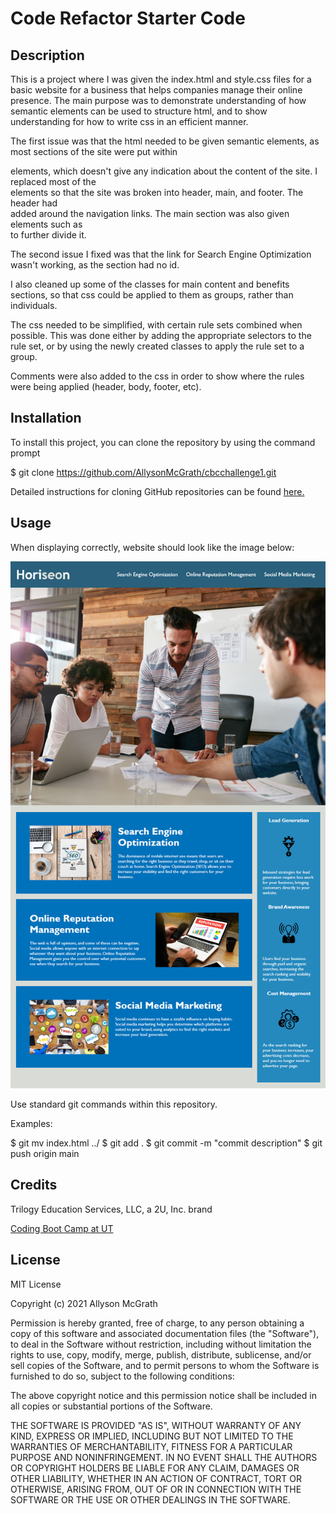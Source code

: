 # Code Refactor Starter Code

## Description

This is a project where I was given the index.html and style.css files for a basic website for a business that helps companies manage their online presence. The main purpose was to demonstrate understanding of how semantic elements can be used to structure html, and to show understanding for how to write css in an efficient manner. 

The first issue was that the html needed to be given semantic elements, as most sections of the site were put within <div> elements, which doesn't give any indication about the content of the site. I replaced most of the <div> elements so that the site was broken into header, main, and footer. The header had <nav> added around the navigation links. The main section was also given elements such as <section> to further divide it.

The second issue I fixed was that the link for Search Engine Optimization wasn't working, as the section had no id.

I also cleaned up some of the classes for main content and benefits sections, so that css could be applied to them as groups, rather than individuals.

The css needed to be simplified, with certain rule sets combined when possible. This was done either by adding the appropriate selectors to the rule set, or by using the newly created classes to apply the rule set to a group.

Comments were also added to the css in order to show where the rules were being applied (header, body, footer, etc).

## Installation

To install this project, you can clone the repository by using the command prompt

$ git clone https://github.com/AllysonMcGrath/cbcchallenge1.git

Detailed instructions for cloning GitHub repositories can be found [here.](https://docs.github.com/en/github/creating-cloning-and-archiving-repositories/cloning-a-repository-from-github/cloning-a-repository)



## Usage

When displaying correctly, website should look like the image below:

![Horiseon website with navigation, images, and sections](Develop/assets/images/mockup.png)

Use standard git commands within this repository.

Examples:

$ git mv index.html ../
$ git add .
$ git commit -m "commit description"
$ git push origin main

## Credits

Trilogy Education Services, LLC, a 2U, Inc. brand

[Coding Boot Camp at UT](https://github.com/the-Coding-Boot-Camp-at-UT)

## License

MIT License

Copyright (c) 2021 Allyson McGrath

Permission is hereby granted, free of charge, to any person obtaining a copy
of this software and associated documentation files (the "Software"), to deal
in the Software without restriction, including without limitation the rights
to use, copy, modify, merge, publish, distribute, sublicense, and/or sell
copies of the Software, and to permit persons to whom the Software is
furnished to do so, subject to the following conditions:

The above copyright notice and this permission notice shall be included in all
copies or substantial portions of the Software.

THE SOFTWARE IS PROVIDED "AS IS", WITHOUT WARRANTY OF ANY KIND, EXPRESS OR
IMPLIED, INCLUDING BUT NOT LIMITED TO THE WARRANTIES OF MERCHANTABILITY,
FITNESS FOR A PARTICULAR PURPOSE AND NONINFRINGEMENT. IN NO EVENT SHALL THE
AUTHORS OR COPYRIGHT HOLDERS BE LIABLE FOR ANY CLAIM, DAMAGES OR OTHER
LIABILITY, WHETHER IN AN ACTION OF CONTRACT, TORT OR OTHERWISE, ARISING FROM,
OUT OF OR IN CONNECTION WITH THE SOFTWARE OR THE USE OR OTHER DEALINGS IN THE
SOFTWARE.
